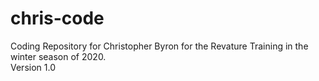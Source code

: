 # chris-code
Coding Repository for Christopher Byron for the Revature Training in the winter season of 2020.
<br />
Version 1.0